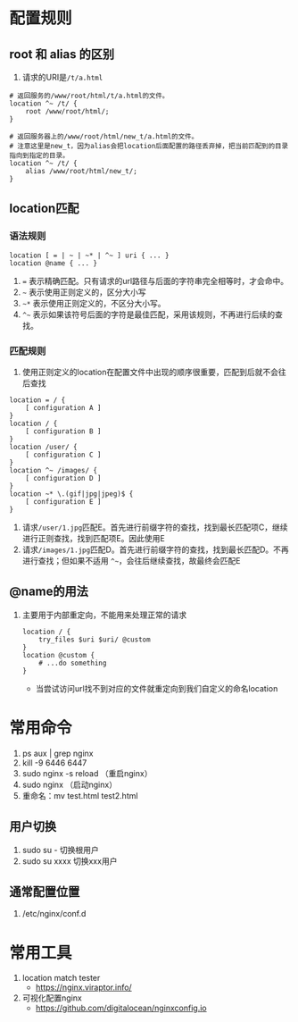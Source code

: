 # 配置规则

## root 和 alias 的区别

1. 请求的URI是`/t/a.html`

```nginx
# 返回服务的/www/root/html/t/a.html的文件。
location ^~ /t/ {
    root /www/root/html/;
}

# 返回服务器上的/www/root/html/new_t/a.html的文件。
# 注意这里是new_t，因为alias会把location后面配置的路径丢弃掉，把当前匹配到的目录指向到指定的目录。
location ^~ /t/ {
    alias /www/root/html/new_t/;
}
```



## location匹配

### 语法规则

```nginx
location [ = | ~ | ~* | ^~ ] uri { ... }
location @name { ... }
```

1. `=` 表示精确匹配。只有请求的url路径与后面的字符串完全相等时，才会命中。
2. `~` 表示使用正则定义的，区分大小写
3. `~*` 表示使用正则定义的，不区分大小写。
4. `^~` 表示如果该符号后面的字符是最佳匹配，采用该规则，不再进行后续的查找。

### 匹配规则

1. 使用正则定义的location在配置文件中出现的顺序很重要，匹配到后就不会往后查找

```nginx
location = / {
    [ configuration A ]
}
location / {
    [ configuration B ]
}
location /user/ {
    [ configuration C ]
}
location ^~ /images/ {
    [ configuration D ]
}
location ~* \.(gif|jpg|jpeg)$ {
    [ configuration E ]
}
```

1. 请求`/user/1.jpg`匹配E。首先进行前缀字符的查找，找到最长匹配项C，继续进行正则查找，找到匹配项E。因此使用E
2. 请求`/images/1.jpg`匹配D。首先进行前缀字符的查找，找到最长匹配D。不再进行查找；但如果不适用 `^~`，会往后继续查找，故最终会匹配E



## @name的用法

1. 主要用于内部重定向，不能用来处理正常的请求

   ```nginx
   location / {
       try_files $uri $uri/ @custom
   }
   location @custom {
       # ...do something
   }
   ```

   - 当尝试访问url找不到对应的文件就重定向到我们自定义的命名location



# 常用命令

1. ps aux | grep nginx
2. kill -9 6446 6447
3. sudo nginx -s reload    （重启nginx）
4. sudo nginx   （启动nginx）
5. 重命名：mv test.html test2.html  



## 用户切换

1.  sudo su -   切换根用户
2.  sudo su xxxx  切换xxx用户



## 通常配置位置

1. /etc/nginx/conf.d



# 常用工具

1. location match tester
   - https://nginx.viraptor.info/
2. 可视化配置nginx
   - https://github.com/digitalocean/nginxconfig.io